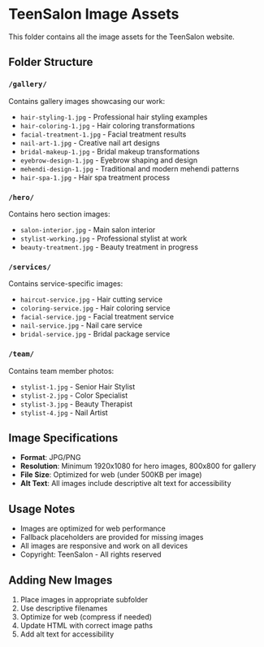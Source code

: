 # TeenSalon Image Assets

This folder contains all the image assets for the TeenSalon website.

## Folder Structure

### `/gallery/`
Contains gallery images showcasing our work:
- `hair-styling-1.jpg` - Professional hair styling examples
- `hair-coloring-1.jpg` - Hair coloring transformations
- `facial-treatment-1.jpg` - Facial treatment results
- `nail-art-1.jpg` - Creative nail art designs
- `bridal-makeup-1.jpg` - Bridal makeup transformations
- `eyebrow-design-1.jpg` - Eyebrow shaping and design
- `mehendi-design-1.jpg` - Traditional and modern mehendi patterns
- `hair-spa-1.jpg` - Hair spa treatment process

### `/hero/`
Contains hero section images:
- `salon-interior.jpg` - Main salon interior
- `stylist-working.jpg` - Professional stylist at work
- `beauty-treatment.jpg` - Beauty treatment in progress

### `/services/`
Contains service-specific images:
- `haircut-service.jpg` - Hair cutting service
- `coloring-service.jpg` - Hair coloring service
- `facial-service.jpg` - Facial treatment service
- `nail-service.jpg` - Nail care service
- `bridal-service.jpg` - Bridal package service

### `/team/`
Contains team member photos:
- `stylist-1.jpg` - Senior Hair Stylist
- `stylist-2.jpg` - Color Specialist
- `stylist-3.jpg` - Beauty Therapist
- `stylist-4.jpg` - Nail Artist

## Image Specifications

- **Format**: JPG/PNG
- **Resolution**: Minimum 1920x1080 for hero images, 800x800 for gallery
- **File Size**: Optimized for web (under 500KB per image)
- **Alt Text**: All images include descriptive alt text for accessibility

## Usage Notes

- Images are optimized for web performance
- Fallback placeholders are provided for missing images
- All images are responsive and work on all devices
- Copyright: TeenSalon - All rights reserved

## Adding New Images

1. Place images in appropriate subfolder
2. Use descriptive filenames
3. Optimize for web (compress if needed)
4. Update HTML with correct image paths
5. Add alt text for accessibility
